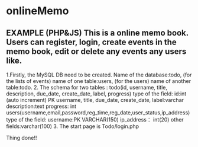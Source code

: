 # onlineMemo
EXAMPLE (PHP&amp;JS)
This is a online memo book. 
Users can register, login, create events in the memo book, edit or delete any events any users like.
-----------------------------------------------------------------------------------------------------
1.Firstly, the MySQL DB need to be created.
Name of the database:todo, (for the lists of events)
name of one table:users,   (for the users)
name of another table:todo.
2. The schema for two tables :
  todo(id, username, title, description, due_date, create_date, label, progress)
      type of the field:
        id:int (auto increment) PK
        username, title, due_date, create_date, label:varchar 
        description:text
        progress: int
  users(username,email,password,reg_time,reg_date,user_status,ip_address)
      type of the field:
        username:PK VARCHAR(150)
        ip_address： int(20)
        other fields:varchar(100)
  3. The start page is Todo/login.php
  
  Thing done!!

